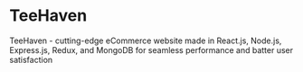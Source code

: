# TeeHaven
TeeHaven - cutting-edge eCommerce website made in React.js, Node.js, Express.js, Redux, and MongoDB for seamless performance and batter user satisfaction

